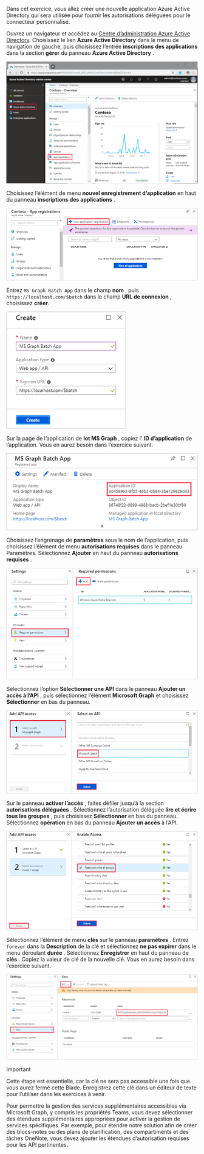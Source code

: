 <!-- markdownlint-disable MD002 MD041 -->

Dans cet exercice, vous allez créer une nouvelle application Azure Active Directory qui sera utilisée pour fournir les autorisations déléguées pour le connecteur personnalisé.

Ouvrez un navigateur et accédez au [Centre d’administration Azure Active Directory](https://aad.portal.azure.com). Choisissez le lien **Azure Active Directory** dans le menu de navigation de gauche, puis choisissez l’entrée **inscriptions des applications** dans la section **gérer** du panneau **Azure Active Directory** .

![Capture d’écran du panneau Azure Active Directory dans le centre d’administration Azure Active Directory](./images/app-reg1.png)

Choisissez l’élément de menu **nouvel enregistrement d’application** en haut du panneau **inscriptions des applications** .

![Capture d’écran du panneau inscriptions des applications dans le centre d’administration Azure Active Directory](./images/app-reg2.png)

Entrez `MS Graph Batch App` dans le champ **nom** , puis `https://localhost.com/$batch` dans le champ **URL de connexion** , choisissez **créer**.

![Capture d’écran du formulaire de création pour une nouvelle inscription d’application dans le centre d’administration Azure Active Directory](./images/app-reg3.png)

Sur la page de l’application de **lot MS Graph** , copiez l' **ID d’application** de l’application. Vous en aurez besoin dans l’exercice suivant.

![Capture d’écran de la page d’application inscrite](./images/app-reg4.png)

Choisissez l’engrenage de **paramètres** sous le nom de l’application, puis choisissez l’élément de menu **autorisations requises** dans le panneau Paramètres. Sélectionnez **Ajouter** en haut du panneau **autorisations requises** .

![Capture d’écran du panneau des autorisations requises](./images/app-perms1.png)

Sélectionnez l’option **Sélectionner une API** dans le panneau **Ajouter un accès à l’API** , puis sélectionnez l’élément **Microsoft Graph** et choisissez **Sélectionner** en bas du panneau.

![Capture d’écran du panneau sélectionner une API](./images/app-perms2.png)

Sur le panneau **activer l’accès** , faites défiler jusqu’à la section **autorisations déléguées** . Sélectionnez l’autorisation déléguée **lire et écrire tous les groupes** , puis choisissez **Sélectionner** en bas du panneau. Sélectionnez **opération** en bas du panneau **Ajouter un accès** à l’API.

 ![Capture d’écran du panneau d’accès activé](./images/app-perms3.png)

Sélectionnez l’élément de menu **clés** sur le panneau **paramètres** . Entrez `forever` dans la **Description** de la clé et sélectionnez **ne pas expirer** dans le menu déroulant **durée** . Sélectionnez **Enregistrer** en haut du panneau de **clés** . Copiez la valeur de clé de la nouvelle clé. Vous en aurez besoin dans l’exercice suivant.

![Capture d’écran du panneau des touches](./images/app-key1.png)

> [!IMPORTANT]
> Cette étape est essentielle, car la clé ne sera pas accessible une fois que vous aurez fermé cette Blade. Enregistrez cette clé dans un éditeur de texte pour l’utiliser dans les exercices à venir.

Pour permettre la gestion des services supplémentaires accessibles via Microsoft Graph, y compris les propriétés Teams, vous devez sélectionner des étendues supplémentaires appropriées pour activer la gestion de services spécifiques. Par exemple, pour étendre notre solution afin de créer des blocs-notes ou des plans de planification, des compartiments et des tâches OneNote, vous devez ajouter les étendues d’autorisation requises pour les API pertinentes.
